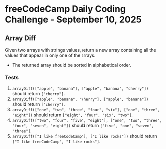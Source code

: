 # freeCodeCamp Daily Coding Challenge - September 10, 2025

## Array Diff

Given two arrays with strings values, return a new array containing all the values that appear in only one of the arrays.

* The returned array should be sorted in alphabetical order.

### Tests

1. `arrayDiff(["apple", "banana"], ["apple", "banana", "cherry"])` should return `["cherry"]`.
2. `arrayDiff(["apple", "banana", "cherry"], ["apple", "banana"])` should return `["cherry"]`.
3. `arrayDiff(["one", "two", "three", "four", "six"], ["one", "three", "eight"])` should return `["eight", "four", "six", "two"]`.
4. `arrayDiff(["two", "four", "five", "eight"], ["one", "two", "three", "four", "seven", "eight"])` should return `["five", "one", "seven", "three"]`.
5. `arrayDiff(["I like freeCodeCamp"], ["I like rocks"])` should return `["I like freeCodeCamp", "I like rocks"]`.
